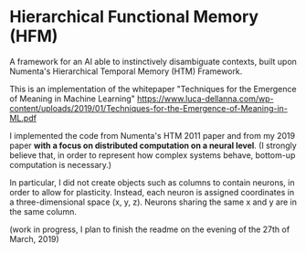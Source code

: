 # Hierarchical Functional Memory (HFM)
A framework for an AI able to instinctively disambiguate contexts, built upon Numenta's Hierarchical Temporal Memory (HTM) Framework.

This is an implementation of the whitepaper "Techniques for the Emergence of Meaning in Machine Learning" https://www.luca-dellanna.com/wp-content/uploads/2019/01/Techniques-for-the-Emergence-of-Meaning-in-ML.pdf

I implemented the code from Numenta's HTM 2011 paper and from my 2019 paper **with a focus on distributed computation on a neural level**.
(I strongly believe that, in order to represent how complex systems behave, bottom-up computation is necessary.)

In particular, I did not create objects such as columns to contain neurons, in order to allow for plasticity. Instead, each neuron is assigned coordinates in a three-dimensional space (x, y, z). Neurons sharing the same x and y are in the same column.

(work in progress, I plan to finish the readme on the evening of the 27th of March, 2019)
